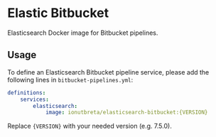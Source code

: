 # Elastic Bitbucket

Elasticsearch Docker image for Bitbucket pipelines.

## Usage

To define an Elasticsearch Bitbucket pipeline service, please add the following lines in `bitbucket-pipelines.yml`:

```yaml
definitions:
    services:
        elasticsearch:
            image: ionutbreta/elasticsearch-bitbucket:{VERSION}
```

Replace `{VERSION}` with your needed version (e.g. 7.5.0).
